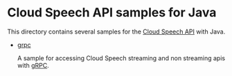 # Cloud Speech API samples for Java

This directory contains several samples for the [Cloud Speech API](https://cloud.google.com/speech/)
with Java.

- [grpc](grpc)

  A sample for accessing Cloud Speech streaming and non streaming apis with [gRPC](http://www.grpc.io/).

